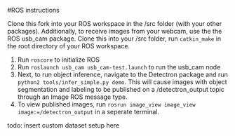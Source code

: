 #ROS instructions

Clone this fork into your ROS workspace in the /src folder (with your other packages). Additionally, to receive images from your webcam, use the the ROS usb_cam package. Clone this into your /src folder, run ```catkin_make``` in the root directory of your ROS workspace. 

1. Run ```roscore``` to initialize ROS
2. Run ```roslaunch usb_cam usb_cam-test.launch``` to run the usb_cam node
3. Next, to run object inference, navigate to the Detectron package and run ```python2 tools/infer_simple.py demo```. This will cause images with object segmentation and labeling to be published on a /detectron_output topic through an Image ROS message type. 
4. To view published images, run ```rosrun image_view image_view image:=/detectron_output``` in a seperate terminal. 


todo: insert custom dataset setup here